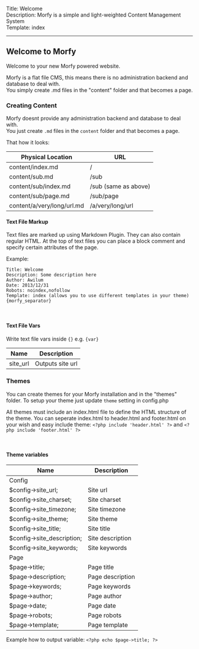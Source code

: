 Title: Welcome  
Description: Morfy is a simple and light-weighted Content Management System  
Template: index  

----

## Welcome to Morfy

Welcome to your new Morfy powered website. 

Morfy is a flat file CMS, this means there is no administration backend and database to deal with.  
You simply create .md files in the "content" folder and that becomes a page. 

### Creating Content

Morfy doesnt provide any administration backend and database to deal with.  
You just create `.md` files in the `content` folder and that becomes a page.

That how it looks:

<table class="table">
    <thead>
        <tr><th>Physical Location</th><th>URL</th></tr>
    </thead>
    <tbody>
        <tr><td>content/index.md</td><td>/</td></tr>
        <tr><td>content/sub.md</td><td>/sub</td></tr>
        <tr><td>content/sub/index.md</td><td>/sub (same as above)</td></tr>
        <tr><td>content/sub/page.md</td><td>/sub/page</td></tr>
        <tr><td>content/a/very/long/url.md</td><td>/a/very/long/url</td></tr>
    </tbody>
</table>


#### Text File Markup

Text files are marked up using Markdown Plugin. They can also contain regular HTML.
At the top of text files you can place a block comment and specify certain attributes of the page.

Example:
	
	Title: Welcome  
	Description: Some description here   
	Author: Awilum  
	Date: 2013/12/31  
	Robots: noindex,nofollow  
	Template: index (allows you to use different templates in your theme)  
	{morfy_separator}

<br>

#### Text File Vars

Write text file vars inside `{}` e.g. `{var}`

<table class="table">
    <thead>
        <tr><th>Name</th><th>Description</th></tr>
    </thead>
    <tbody>
        <tr><td>site_url</td><td>Outputs site url</td></tr>
    </tbody>
</table>

### Themes

You can create themes for your Morfy installation and in the "themes" folder.
To setup your theme just update `theme` setting in config.php

All themes must include an index.html file to define the HTML structure of the theme. 
You can seperate index.html to header.html and footer.html on your wish and easy include theme:
`<?php include 'header.html' ?>` and `<?php include 'footer.html' ?>`

<br>

#### Theme variables

<table class="table">
    <thead>
        <tr><th>Name</th><th>Description</th></tr>
    </thead>
    <tbody>
        <tr><td>Config</td><td></td></tr>
        <tr><td>$config->site_url;</td><td>Site url</td></tr>
        <tr><td>$config->site_charset;</td><td>Site charset</td></tr>
        <tr><td>$config->site_timezone;</td><td>Site timezone</td></tr>
        <tr><td>$config->site_theme;</td><td>Site theme</td></tr>
        <tr><td>$config->site_title;</td><td>Site title</td></tr>
        <tr><td>$config->site_description;</td><td>Site description</td></tr>
        <tr><td>$config->site_keywords;</td><td>Site keywords</td></tr>
        <tr><td>Page</td><td></td></tr>
        <tr><td>$page->title;</td><td>Page title</td></tr>
        <tr><td>$page->description;</td><td>Page description</td></tr>
        <tr><td>$page->keywords;</td><td>Page keywords</td></tr>
        <tr><td>$page->author;</td><td>Page author</td></tr>
        <tr><td>$page->date;</td><td>Page date</td></tr>
        <tr><td>$page->robots;</td><td>Page robots</td></tr>
        <tr><td>$page->template;</td><td>Page template</td></tr>
    </tbody>
</table>

Example how to output variable: `<?php echo $page->title; ?>`
